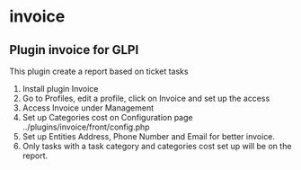 # invoice

## Plugin invoice for GLPI

This plugin create a report based on ticket tasks

1. Install plugin Invoice
2. Go to Profiles, edit a profile, click on Invoice and set up the access
3. Access Invoice under Management
4. Set up Categories cost on Configuration page ../plugins/invoice/front/config.php
5. Set up Entities Address, Phone Number and Email for better invoice.
6. Only tasks with a task category and categories cost set up will be on the report.
